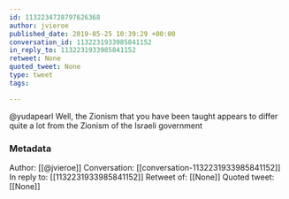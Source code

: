 ```yaml
---
id: 1132234728797626368
author: jvieroe
published_date: 2019-05-25 10:39:29 +00:00
conversation_id: 1132231933985841152
in_reply_to: 1132231933985841152
retweet: None
quoted_tweet: None
type: tweet
tags:

---
```


@yudapearl Well, the Zionism that you have been taught appears to differ quite a lot from the Zionism of the Israeli government

### Metadata

Author: [[@jvieroe]]
Conversation: [[conversation-1132231933985841152]]
In reply to: [[1132231933985841152]]
Retweet of: [[None]]
Quoted tweet: [[None]]

